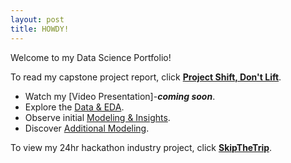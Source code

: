 ```yaml
---
layout: post
title: HOWDY!
---
```


Welcome to my Data Science Portfolio!

To read my capstone project report, click **[Project Shift, Don't Lift](https://github.com/nlucido/capstone/blob/main/Nick%20Lucido%20-%20Capstone%20Report.pdf)**.
- Watch my [Video Presentation]-***coming soon***.
- Explore the [Data & EDA](https://github.com/nlucido/capstone/blob/main/Data%20%26%20EDA.ipynb).
- Observe initial [Modeling & Insights](https://github.com/nlucido/capstone/blob/main/Modeling.ipynb).
- Discover [Additional Modeling](https://github.com/nlucido/capstone/blob/main/Additional%20Modeling.ipynb).

To view my 24hr hackathon industry project, click **[SkipTheTrip](https://github.com/nlucido/SkipTheTrip)**.
